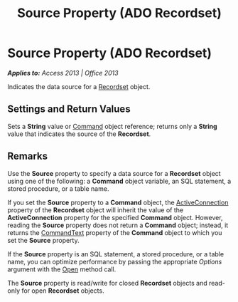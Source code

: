 ﻿---
title: Source Property (ADO Recordset)
TOCTitle: Source Property (ADO Recordset)
ms:assetid: 523ea81e-d011-8d87-436e-084b6eba0908
ms:mtpsurl: https://msdn.microsoft.com/en-us/library/JJ249269(v=office.15)
ms:contentKeyID: 48544843
ms.date: 09/18/2015
mtps_version: v=office.15
---

# Source Property (ADO Recordset)


_**Applies to:** Access 2013 | Office 2013_

Indicates the data source for a [Recordset](recordset-object-ado.md) object.

## Settings and Return Values

Sets a **String** value or [Command](command-object-ado.md) object reference; returns only a **String** value that indicates the source of the **Recordset**.

## Remarks

Use the **Source** property to specify a data source for a **Recordset** object using one of the following: a **Command** object variable, an SQL statement, a stored procedure, or a table name.

If you set the **Source** property to a **Command** object, the [ActiveConnection](activeconnection-property-ado.md) property of the **Recordset** object will inherit the value of the **ActiveConnection** property for the specified **Command** object. However, reading the **Source** property does not return a **Command** object; instead, it returns the [CommandText](commandtext-property-ado.md) property of the **Command** object to which you set the **Source** property.

If the **Source** property is an SQL statement, a stored procedure, or a table name, you can optimize performance by passing the appropriate *Options* argument with the [Open](open-method-ado-recordset.md) method call.

The **Source** property is read/write for closed **Recordset** objects and read-only for open **Recordset** objects.

